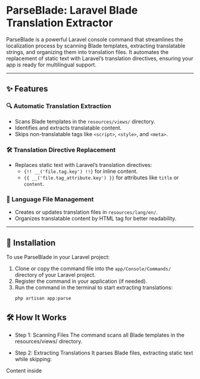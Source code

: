 # ParseBlade: Laravel Blade Translation Extractor

ParseBlade is a powerful Laravel console command that streamlines the localization process by scanning Blade templates, extracting translatable strings, and organizing them into translation files. It automates the replacement of static text with Laravel’s translation directives, ensuring your app is ready for multilingual support.

---

## ✨ Features

### 🔍 Automatic Translation Extraction

- Scans Blade templates in the `resources/views/` directory.
- Identifies and extracts translatable content.
- Skips non-translatable tags like `<script>`, `<style>`, and `<meta>`.

### 🛠️ Translation Directive Replacement

- Replaces static text with Laravel’s translation directives:
  - `{!! __('file.tag.key') !!}` for inline content.
  - `{{ __('file.tag_attribute.key') }}` for attributes like `title` or `content`.

### 📁 Language File Management

- Creates or updates translation files in `resources/lang/en/`.
- Organizes translatable content by HTML tag for better readability.

---

## 🚀 Installation

To use ParseBlade in your Laravel project:

1. Clone or copy the command file into the `app/Console/Commands/` directory of your Laravel project.
2. Register the command in your application (if needed).
3. Run the command in the terminal to start extracting translations:
   ```bash
   php artisan app:parse
   ```

## 🛠️ How It Works

- Step 1: Scanning Files
The command scans all Blade templates in the resources/views/ directory.

- Step 2: Extracting Translations
It parses Blade files, extracting static text while skipping:

Content inside <script>, <style>, and <meta> tags.
Blade directives and dynamic content.
Step 3: Saving Changes
Updates Blade templates by replacing static text with translation directives.
Writes extracted strings into organized translation files in resources/lang/en/.
## 🔄 Detailed Process
- Text Extraction and Replacement
- processBladeContent

Parses the Blade template content.
Skips unwanted tags and extracts translatable text.
extractTranslations

Uses DOMDocument and DOMXPath to identify text nodes.
Replaces static text with directives like {!! **('file.tag.key') !!}.
Handling Attributes
processAttributeNode
Handles attributes (e.g., title, content) by replacing their values with directives:
php
Copy code
{{ **('file.tag_attribute.key') }}
Generating Translation Keys
generateKey
Creates unique keys based on the text content.
Example: "Welcome to my site" → welcome_to_my_site.
## 📝 Example
Before
html
Copy code

<div>Welcome to our site!</div>
<meta name="author" content="Your Name">
## After
html
Copy code
<div>{!! __('file.div.welcome_to_our_site') !!}</div>
<meta name="author" content="{{ __('file.meta_content.author') }}">
Generated Language File
resources/lang/en/file.php:

php
Copy code
return [
'div' => [
'welcome_to_our_site' => 'Welcome to our site!',
],
'meta_content' => [
'author' => 'Your Name',
],
];
## ✅ What It Covers
Does:
Extract static text for localization.
Handle UTF-8 content (e.g., Arabic, Chinese).
Replace content inside text nodes and attributes.
Doesn’t:
Modify <script>, <style>, or <meta> tags.
Process content already wrapped in translation directives.
## 🏆 Practical Benefits
Automates Localization
Streamlines the localization process by automating string extraction and organizing translations into structured files.

Clean Code
Keeps your Blade templates clean and readable by replacing static text with standardized translation directives.

## ⚡ Usage
Run the command to process all Blade files:

bash
Copy code
php artisan app:parse
This will:

Extract all translatable strings from Blade templates.
Replace static text with translation directives.
Generate or update language files in the resources/lang/ directory.
📜 License
ParseBlade is open-source and licensed under the MIT License. You are free to use and modify it to suit your project needs.
